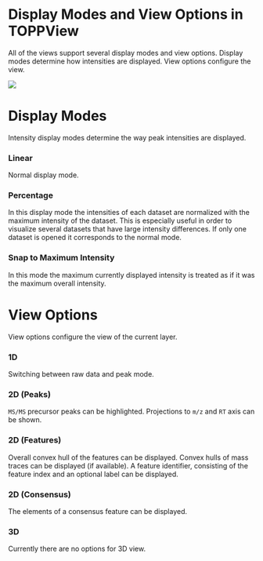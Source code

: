 Display Modes and View Options in TOPPView
==========================================

All of the views support several display modes and view options.
Display modes determine how intensities are displayed. View options configure the view.

![](OpenMS-docs/assets/images/tutorials/topp/TOPPView_icons.png)

# Display Modes

Intensity display modes determine the way peak intensities are displayed.

### Linear

Normal display mode.

### Percentage

In this display mode the intensities of each dataset are normalized with the maximum intensity of the dataset. This is
especially useful in order to visualize several datasets that have large intensity differences. If only one dataset is
opened it corresponds to the normal mode.

### Snap to Maximum Intensity

In this mode the maximum currently displayed intensity is treated as if it was the maximum overall intensity.

# View Options

View options configure the view of the current layer.

### 1D

Switching between raw data and peak mode.

### 2D (Peaks)

`MS/MS` precursor peaks can be highlighted.
Projections to `m/z` and `RT` axis can be shown.

### 2D (Features)

Overall convex hull of the features can be displayed.
Convex hulls of mass traces can be displayed (if available).
A feature identifier, consisting of the feature index and an optional label can be displayed.

### 2D (Consensus)

The elements of a consensus feature can be displayed.

### 3D

Currently there are no options for 3D view.
